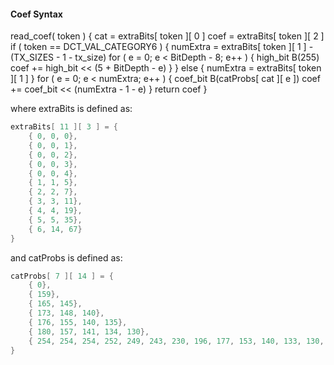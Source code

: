 #### Coef Syntax

<div class="syntax">
read_coef( token ) {
    cat = extraBits[ token ][ 0 ]
    coef = extraBits[ token ][ 2 ]
    if ( token == DCT_VAL_CATEGORY6 ) {
        numExtra = extraBits[ token ][ 1 ] - (TX_SIZES - 1 - tx_size)
        for ( e = 0; e < BitDepth - 8; e++ ) {
            high_bit B(255)
            coef += high_bit << (5 + BitDepth - e)
        }
    } else {
        numExtra = extraBits[ token ][ 1 ]
    }
    for ( e = 0; e < numExtra; e++ ) {
        coef_bit B(catProbs[ cat ][ e ])
        coef += coef_bit << (numExtra - 1 - e)
    }
    return coef
}
</div>

where extraBits is defined as:

~~~~~ c
extraBits[ 11 ][ 3 ] = {
    { 0, 0, 0},
    { 0, 0, 1},
    { 0, 0, 2},
    { 0, 0, 3},
    { 0, 0, 4},
    { 1, 1, 5},
    { 2, 2, 7},
    { 3, 3, 11},
    { 4, 4, 19},
    { 5, 5, 35},
    { 6, 14, 67}
}
~~~~~

and catProbs is defined as:

~~~~~ c
catProbs[ 7 ][ 14 ] = {
    { 0},
    { 159},
    { 165, 145},
    { 173, 148, 140},
    { 176, 155, 140, 135},
    { 180, 157, 141, 134, 130},
    { 254, 254, 254, 252, 249, 243, 230, 196, 177, 153, 140, 133, 130, 129}
}
~~~~~
